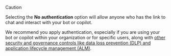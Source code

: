 >[!CAUTION]
>
> Selecting the **No authentication** option will allow anyone who has the link to chat and interact with your bot or copilot.
>
> We recommend you apply authentication, especially if you are using your bot or copilot within your organization or for specific users, along with [other security and governance controls like data loss prevention (DLP) and application lifecycle management (ALM)](../../security-and-governance.md).
